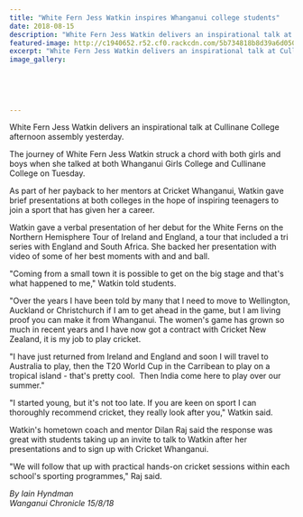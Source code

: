 ```yaml
---
title: "White Fern Jess Watkin inspires Whanganui college students"
date: 2018-08-15
description: "White Fern Jess Watkin delivers an inspirational talk at Cullinane College afternoon assembly yesterday..."
featured-image: http://c1940652.r52.cf0.rackcdn.com/5b734818b8d39a6d05000a79/Jess-Watkins-inspirational-talk-320Cullinane-chron-15-aug.gif
excerpt: "White Fern Jess Watkin delivers an inspirational talk at Cullinane College afternoon assembly yesterday."
image_gallery:
    
    
    
    
    
---
```


<p><span>White Fern Jess Watkin delivers an inspirational talk at Cullinane College afternoon assembly yesterday.</span></p>
<p class="element element-paragraph">The journey of White Fern Jess Watkin struck a chord with both girls and boys when she talked at both Whanganui Girls College and Cullinane College on Tuesday.</p>
<p class="element element-paragraph">As part of her payback to her mentors at Cricket Whanganui, Watkin gave brief presentations at both colleges in the hope of inspiring teenagers to join a sport that has given her a career.</p>
<p class="element element-paragraph">Watkin gave a verbal presentation of her debut for the White Ferns on the Northern Hemisphere Tour of Ireland and England, a tour that included a tri series with England and South Africa. She backed her presentation with video of some of her best moments with and and ball.</p>
<p class="element element-paragraph">"Coming from a small town it is possible to get on the big stage and that's what happened to me," Watkin told students.</p>
<p class="element element-paragraph">"Over the years I have been told by many that I need to move to Wellington, Auckland or Christchurch if I am to get ahead in the game, but I am living proof you can make it from Whanganui. The women's game has grown so much in recent years and I have now got a contract with Cricket New Zealand, it is my job to play cricket.</p>
<p class="element element-paragraph">"I have just returned from Ireland and England and soon I will travel to Australia to play, then the T20 World Cup in the Carribean to play on a tropical island - that's pretty cool.&nbsp; Then India come here to play over our summer."</p>
<p class="element element-paragraph">"I started young, but it's not too late. If you are keen on sport I can thoroughly recommend cricket, they really look after you," Watkin said.</p>
<p class="element element-paragraph">Watkin's hometown coach and mentor Dilan Raj said the response was great with students taking up an invite to talk to Watkin after her presentations and to sign up with Cricket Whanganui.</p>
<p class="element element-paragraph">"We will follow that up with practical hands-on cricket sessions within each school's sporting programmes," Raj said.</p>
<p class="element element-paragraph"><em>By Iain Hyndman</em><br /><em>Wanganui Chronicle 15/8/18</em></p>

